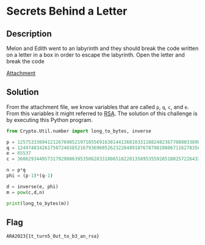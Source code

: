 # Secrets Behind a Letter

## Description
Melon and Edith went to an labyrinth and they should break the code written on a letter in a box in order to escape the labyrinth.
Open the letter and break the code

[Attachment](./Challenge/Letter.txt)

## Solution
From the attachment file, we know variables that are called `p`, `q`, `c`, and `e`. From this variables it might referred to [RSA](https://en.wikipedia.org/wiki/RSA_(cryptosystem)). The solution of this challenge is by executing this Python program.

```python
from Crypto.Util.number import long_to_bytes, inverse

p = 12575333694121267690521971855691638144136810331188248236770880338905811883485064104865649834927819725617695554472100341361896162022311653301532810101344273
q = 12497483426175072465852167936960526232284891876787981080671162783561411521675809112204573617358389742732546293502709585129205885726078492417109867512398747
e = 65537
c = 36062934495731792908639535062833180651022813589535592851802572264328299027406413927346852454217627793315144892942026886980823622240157405717499787959943040540734122142838898482767541272677837091303824669912963572714656139422011853028133556111405072526509839846701570133437746102727644982344712571844332280218

n = p*q
phi = (p-1)*(q-1)

d = inverse(e, phi)
m = pow(c,d,n)

print(long_to_bytes(m))
```

## Flag
`ARA2023{1t_turn5_0ut_to_b3_an_rsa}`
